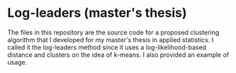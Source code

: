 # Log-leaders (master's thesis)

The files in this repository are the source code for a proposed clustering algorithm that I developed for my master's thesis in applied statistics. I called it the log-leaders method since it uses a log-likelihood-based distance and clusters on the idea of k-means. I also provided an example of usage.

